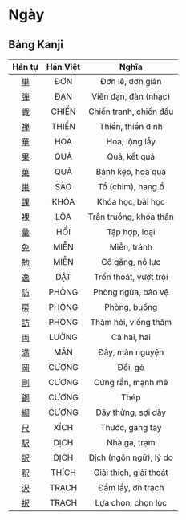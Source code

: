 <link href="styles.css" rel="stylesheet">

# Ngày

## Bảng Kanji

| Hán tự | Hán Việt | Nghĩa |
| :---: | :---: | :---: |
| [<span class="stroke-order">単</span>](https://www.tiengnhatdongian.com/kanji/giai-nghia-kanji-%E5%8D%98) | ĐƠN | Đơn lẻ, đơn giản |
| [<span class="stroke-order">弾</span>](https://www.tiengnhatdongian.com/kanji/giai-nghia-kanji-%E5%BC%BE) | ĐẠN | Viên đạn, đàn (nhạc) |
| [<span class="stroke-order">戦</span>](https://www.tiengnhatdongian.com/kanji/giai-nghia-kanji-%E6%88%A6) | CHIẾN | Chiến tranh, chiến đấu |
| [<span class="stroke-order">禅</span>](https://www.tiengnhatdongian.com/kanji/giai-nghia-kanji-%E7%A6%85) | THIỀN | Thiền, thiền định |
| [<span class="stroke-order">華</span>](https://www.tiengnhatdongian.com/kanji/giai-nghia-kanji-%E8%8F%AF) | HOA | Hoa, lộng lẫy |
| [<span class="stroke-order">果</span>](https://www.tiengnhatdongian.com/kanji/giai-nghia-kanji-%E6%9E%9C) | QUẢ | Quả, kết quả |
| [<span class="stroke-order">菓</span>](https://www.tiengnhatdongian.com/kanji/giai-nghia-kanji-%E8%8F%93) | QUẢ | Bánh kẹo, hoa quả |
| [<span class="stroke-order">巣</span>](https://www.tiengnhatdongian.com/kanji/giai-nghia-kanji-%E5%B7%A3) | SÀO | Tổ (chim), hang ổ |
| [<span class="stroke-order">課</span>](https://www.tiengnhatdongian.com/kanji/giai-nghia-kanji-%E8%AA%B2) | KHÓA | Khóa học, bài học |
| [<span class="stroke-order">裸</span>](https://www.tiengnhatdongian.com/kanji/giai-nghia-kanji-%E8%A3%B8) | LÕA | Trần truồng, khỏa thân |
| [<span class="stroke-order">彙</span>](https://www.tiengnhatdongian.com/kanji/giai-nghia-kanji-%E5%BD%99) | HỐI | Tập hợp, loại |
| [<span class="stroke-order">免</span>](https://www.tiengnhatdongian.com/kanji/giai-nghia-kanji-%E5%85%8D) | MIỄN | Miễn, tránh |
| [<span class="stroke-order">勉</span>](https://www.tiengnhatdongian.com/kanji/giai-nghia-kanji-%E5%8B%89) | MIỄN | Cố gắng, nỗ lực |
| [<span class="stroke-order">逸</span>](https://www.tiengnhatdongian.com/kanji/giai-nghia-kanji-%E9%80%B8) | DẬT | Trốn thoát, vượt trội |
| [<span class="stroke-order">防</span>](https://www.tiengnhatdongian.com/kanji/giai-nghia-kanji-%E9%98%B2) | PHÒNG | Phòng ngừa, bảo vệ |
| [<span class="stroke-order">房</span>](https://www.tiengnhatdongian.com/kanji/giai-nghia-kanji-%E6%88%BF) | PHÒNG | Phòng, buồng |
| [<span class="stroke-order">訪</span>](https://www.tiengnhatdongian.com/kanji/giai-nghia-kanji-%E8%A8%AA) | PHỎNG | Thăm hỏi, viếng thăm |
| [<span class="stroke-order">両</span>](https://www.tiengnhatdongian.com/kanji/giai-nghia-kanji-%E4%B8%A1) | LƯỠNG | Cả hai, hai |
| [<span class="stroke-order">満</span>](https://www.tiengnhatdongian.com/kanji/giai-nghia-kanji-%E6%BA%80) | MÃN | Đầy, mãn nguyện |
| [<span class="stroke-order">岡</span>](https://www.tiengnhatdongian.com/kanji/giai-nghia-kanji-%E5%B2%A1) | CƯƠNG | Đồi, gò |
| [<span class="stroke-order">剛</span>](https://www.tiengnhatdongian.com/kanji/giai-nghia-kanji-%E5%89%9B) | CƯƠNG | Cứng rắn, mạnh mẽ |
| [<span class="stroke-order">鋼</span>](https://www.tiengnhatdongian.com/kanji/giai-nghia-kanji-%E9%8B%BC) | CƯƠNG | Thép |
| [<span class="stroke-order">綱</span>](https://www.tiengnhatdongian.com/kanji/giai-nghia-kanji-%E7%B6%B1) | CƯƠNG | Dây thừng, sợi dây |
| [<span class="stroke-order">尺</span>](https://www.tiengnhatdongian.com/kanji/giai-nghia-kanji-%E5%B0%BA) | XÍCH | Thước, gang tay |
| [<span class="stroke-order">駅</span>](https://www.tiengnhatdongian.com/kanji/giai-nghia-kanji-%E9%A7%85) | DỊCH | Nhà ga, trạm |
| [<span class="stroke-order">訳</span>](https://www.tiengnhatdongian.com/kanji/giai-nghia-kanji-%E8%A8%B3) | DỊCH | Dịch (ngôn ngữ), lý do |
| [<span class="stroke-order">釈</span>](https://www.tiengnhatdongian.com/kanji/giai-nghia-kanji-%E9%87%88) | THÍCH | Giải thích, giải thoát |
| [<span class="stroke-order">沢</span>](https://www.tiengnhatdongian.com/kanji/giai-nghia-kanji-%E6%B2%A2) | TRẠCH | Đầm lầy, ơn trạch |
| [<span class="stroke-order">択</span>](https://www.tiengnhatdongian.com/kanji/giai-nghia-kanji-%E6%8A%9E) | TRẠCH | Lựa chọn, chọn lọc |
